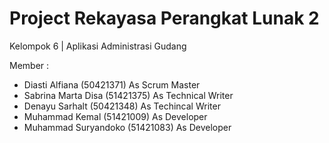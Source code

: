 # Project Rekayasa Perangkat Lunak 2

Kelompok 6 | Aplikasi Administrasi Gudang

Member :
- Diasti Alfiana (50421371) As Scrum Master
- Sabrina Marta Disa (51421375) As Technical Writer
- Denayu Sarhalt (50421348) As Techincal Writer
- Muhammad Kemal (51421009) As Developer
- Muhammad Suryandoko (51421083) As Developer 
